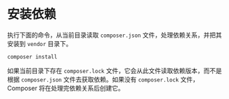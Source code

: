 # 安装依赖

执行下面的命令，从当前目录读取 `composer.json` 文件，处理依赖关系，并把其安装到 `vendor` 目录下。

```shell
composer install
```

如果当前目录下存在 `composer.lock` 文件，它会从此文件读取依赖版本，而不是根据 `composer.json` 文件去获取依赖。如果没有 `composer.lock` 文件， Composer 将在处理完依赖关系后创建它。

